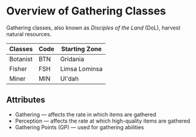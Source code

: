 # Overview of Gathering Classes

Gathering classes, also known as *Disciples of the Land* (DoL), harvest natural resources.

| Classes  | Code | Starting Zone |
|----------|------|---------------|
| Botanist | BTN  | Gridania      |
| Fisher   | FSH  | Limsa Lominsa |
| Miner    | MIN  | Ul'dah        |

## Attributes

- Gathering — affects the rate in which items are gathered
- Perception — affects the rate at which high-quality items are gathered
- Gathering Points (GP) — used for gathering abilities
